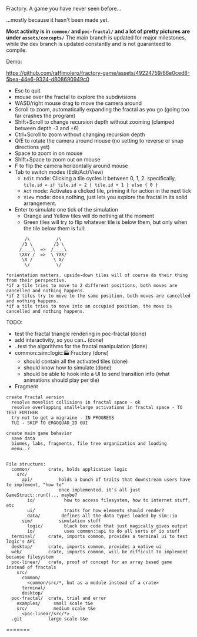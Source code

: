 Fractory. A game you have never seen before...

...mostly because it hasn't been made yet.

**Most activity is in `common/` and `poc-fractal/` and a lot of pretty pictures are under `assets/concepts/`**
The main branch is updated for major milestones, while the dev branch is updated constantly and is not guaranteed to compile.

Demo:

https://github.com/raffimolero/fractory-game/assets/49224759/66e0ced8-5bea-44e6-9324-d808690949c0

- Esc to quit
- mouse over the fractal to explore the subdivisions
- WASD/right mouse drag to move the camera around
- Scroll to zoom, automatically expanding the fractal as you go (going too far crashes the program)
- Shift+Scroll to change recursion depth without zooming (clamped between depth -3 and +6)
- Ctrl+Scroll to zoom without changing recursion depth
- Q/E to rotate the camera around mouse (no setting to reverse or snap directions yet)
- Space to zoom in on mouse
- Shift+Space to zoom out on mouse
- F to flip the camera horizontally around mouse
- Tab to switch modes (Edit/Act/View)
  * `Edit` mode: Clicking a tile cycles it between 0, 1, 2. specifically, `tile.id = if tile.id < 2 { tile.id + 1 } else { 0 }`
  * `Act` mode: Activates a clicked tile, priming it for action in the next tick
  * `View` mode: does nothing, just lets you explore the fractal in its solid arrangement.
- Enter to simulate one tick of the simulation
  * Orange and Yellow tiles will do nothing at the moment
  * Green tiles will try to flip whatever tile is below them, but only when the tile below them is full:
```
       /\          /\
      /3 \        /3 \
     /____\  =>  /____\
     \XXY /  =>  \ YXX/
      \X /        \ X/
       \/          \/

*orientation matters. upside-down tiles will of course do their thing from their perspective.
*if a tile tries to move to 2 different positions, both moves are cancelled and nothing happens.
*if 2 tiles try to move to the same position, both moves are cancelled and nothing happens.
*if a tile tries to move into an occupied position, the move is cancelled and nothing happens.
```

TODO:
- test the fractal triangle rendering in poc-fractal (done)
- add interactivity, so you can.. (done)
- ..test the algorithms for the fractal manipulation (done)
- common::sim::logic::factory::Fractory (done)
    * should contain all the activated tiles (done)
    * should know how to simulate (done)
    * should be able to hook into a UI to send transition info (what animations should play per tile)
- Fragment

```
create fractal version
  resolve movelist collisions in fractal space - ok
  resolve overlapping small+large activations in fractal space - TO TEST FURTHER
  try not to get a migraine - IN PROGRESS
  TUI - SKIP TO ERGOQUAD_2D GUI

create main game behavior
  save data
  biomes, labs, fragments, file tree organization and loading
  menu..?


File structure:
  common/       crate, holds application logic
    src/
      api/          holds a bunch of traits that downstream users have to implement, "how to"
                    once implemented, it's all just GameStruct::run()... maybe?
        io/           how to access filesystem, how to internet stuff, etc
        ui/           traits for how elements should render?
        data/        defines all the data types loaded by sim::io
      sim/          simulation stuff
        logic/        black box code that just magically gives output
        io/           uses common::api to do all sorts of io stuff
  terminal/     crate, imports common, provides a terminal ui to test logic's API
  desktop/      crate, imports common, provides a native ui
  web/          crate, imports common, will be difficult to implement because filesystem
  poc-linear/   crate, proof of concept for an array based game instead of fractals
    src/
      common/
        <common/src/*, but as a module instead of a crate>
      terminal/
      desktop/
  poc-fractal/  crate, trial and error
    examples/     small scale t&e
    src/          medium scale t&e
      <poc-linear/src/*>
  .git          large scale t&e
```
=======
